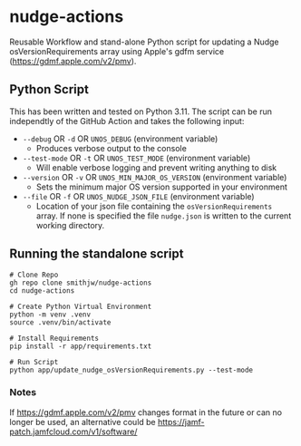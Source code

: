 # nudge-actions
Reusable Workflow and stand-alone Python script for updating a Nudge osVersionRequirements array using Apple's gdfm service (https://gdmf.apple.com/v2/pmv).

## Python Script
This has been written and tested on Python 3.11. The script can be run independtly of the GitHub Action and takes the following input:

- `--debug` OR `-d` OR `UNOS_DEBUG` (environment variable)
  - Produces verbose output to the console
- `--test-mode` OR `-t` OR `UNOS_TEST_MODE` (environment variable)
  - Will enable verbose logging and prevent writing anything to disk
- `--version` OR `-v` OR `UNOS_MIN_MAJOR_OS_VERSION` (environment variable)
  - Sets the minimum major OS version supported in your environment
- `--file` OR `-f` OR `UNOS_NUDGE_JSON_FILE` (environment variable)
  - Location of your json file containing the `osVersionRequirements` array. If none is specified the file `nudge.json` is written to the current working directory.

## Running the standalone script

``` shell
# Clone Repo
gh repo clone smithjw/nudge-actions
cd nudge-actions

# Create Python Virtual Environment
python -m venv .venv
source .venv/bin/activate

# Install Requirements
pip install -r app/requirements.txt

# Run Script
python app/update_nudge_osVersionRequirements.py --test-mode
```

### Notes

If https://gdmf.apple.com/v2/pmv changes format in the future or can no longer be used, an alternative could be https://jamf-patch.jamfcloud.com/v1/software/
